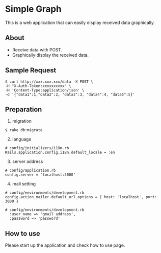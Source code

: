 # Simple Graph

This is a web application that can easily display received data graphically.

## About

- Receive data with POST.
- Graphically display the received data.

## Sample Request

```
$ curl http://xxx.xxx.xxx/data -X POST \
-H "X-Auth-Token:xxxxxxxxxx" \
-H 'Content-Type:application/json' \
-d '{"data1":1,"data2":2, "data3":3, "data4":4, "data5":5}'
```

## Preparation

1. migration
```
$ rake db:migrate
```

2. language
```
# config/initializers/i18n.rb
Rails.application.config.i18n.default_locale = :en
```
3. server address
```
# config/application.rb
config.server = 'localhost:3000'
```

4. mail setting
```
# config/environments/development.rb
config.action_mailer.default_url_options = { host: 'localhost', port: 3000 }
```
```
# config/environments/development.rb
  :user_name => 'gmail_address',
  :password => 'password'
```

## How to use

Please start up the application and check how to use page.